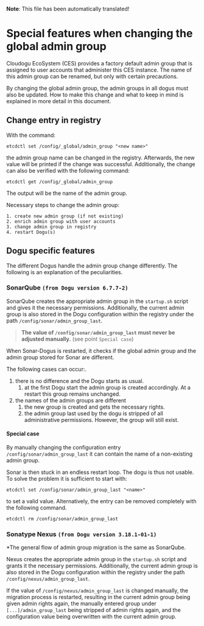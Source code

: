 **Note**: This file has been automatically translated!

# Special features when changing the global admin group

Cloudogu EcoSystem (CES) provides a factory default admin group that is assigned to user accounts that administer this CES instance. The name of this admin group can be renamed, but only with certain precautions.

By changing the global admin group, the admin groups in all dogus must also be updated. How to make this change and what to keep in mind is explained in more detail in this document.

## Change entry in registry
With the command:
```
etcdctl set /config/_global/admin_group "<new name>"
```
the admin group name can be changed in the registry. Afterwards, the new value will be printed if the change was successful.
Additionally, the change can also be verified with the following command:
```
etcdctl get /config/_global/admin_group
```
The output will be the name of the admin group.

Necessary steps to change the admin group:
```
1. create new admin group (if not existing)
2. enrich admin group with user accounts
3. change admin group in registry
4. restart Dogu(s)
```

## Dogu specific features
The different Dogus handle the admin group change differently. The following is an explanation of the peculiarities.

### SonarQube `(from Dogu version 6.7.7-2)`
SonarQube creates the appropriate admin group in the `startup.sh` script and gives it the necessary permissions. Additionally, the current admin group is also stored in the Dogu configuration within the registry under the path `/config/sonar/admin_group_last`.
> **The value of `/config/sonar/admin_group_last` must never be adjusted manually.** (see point `Special case`)

When Sonar-Dogus is restarted, it checks if the global admin group and the admin group stored for Sonar are different.

The following cases can occur:.

1. there is no difference and the Dogu starts as usual.
   1. at the first Dogu start the admin group is created accordingly. At a restart this group remains unchanged.
2. the names of the admin groups are different
   1. the new group is created and gets the necessary rights.
   2. the admin group last used by the dogu is stripped of all administrative permissions. However, the group will still exist.

#### Special case
By manually changing the configuration entry `/config/sonar/admin_group_last` it can contain the name of a non-existing admin group.

Sonar is then stuck in an endless restart loop. The dogu is thus not usable.
To solve the problem it is sufficient to start with:
```
etcdctl set /config/sonar/admin_group_last "<name>"
```
to set a valid value. Alternatively, the entry can be removed completely with the following command.
```
etcdctl rm /config/sonar/admin_group_last
```


### Sonatype Nexus `(from Dogu version 3.18.1-01-1)`

*The general flow of admin group migration is the same as SonarQube.

Nexus creates the appropriate admin group in the `startup.sh` script and grants it the necessary permissions. Additionally, the current admin group is also stored in the Dogu configuration within the registry under the path `/config/nexus/admin_group_last`.

If the value of `/config/nexus/admin_group_last` is changed manually, the migration process is restarted, resulting in the current admin group being given admin rights again, the manually entered group under `[...]/admin_group_last` being stripped of admin rights again, and the configuration value being overwritten with the current admin group.
